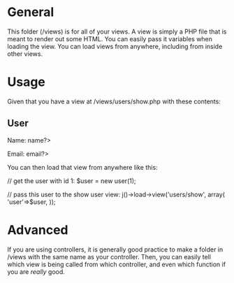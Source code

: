 General
=======

This folder (/views) is for all of your views.
A view is simply a PHP file that is meant to render out some HTML.
You can easily pass it variables when loading the view.
You can load views from anywhere, including from inside other views.


Usage
=====

Given that you have a view at /views/users/show.php with these contents:

  
  <section>
    <h2>User</h2>
    <p>Name: <?=$user->name?></p>
    <p>Email: <?=$user->email?></p>
  </section>
  

You can then load that view from anywhere like this:

  
  // get the user with id 1:
  $user = new user(1);
  
  // pass this user to the show user view:
  j()->load->view('users/show', array(
    'user'=>$user,
  ));
  

Advanced
========

If you are using controllers, it is generally good practice to make a folder in /views with the same name as your controller.
Then, you can easily tell which view is being called from which controller, and even which function if you are *really* good.
